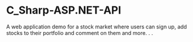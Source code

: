 # C_Sharp-ASP.NET-API
A web application demo for a stock market where users can sign up, add stocks to their portfolio and comment on them and more. . .
